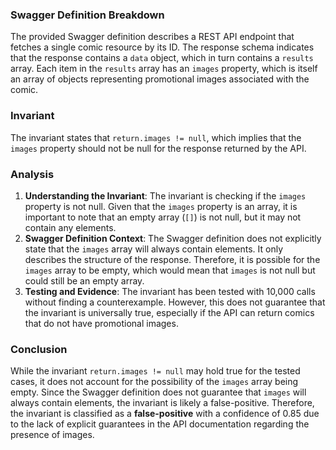 ### Swagger Definition Breakdown
The provided Swagger definition describes a REST API endpoint that fetches a single comic resource by its ID. The response schema indicates that the response contains a `data` object, which in turn contains a `results` array. Each item in the `results` array has an `images` property, which is itself an array of objects representing promotional images associated with the comic.

### Invariant
The invariant states that `return.images != null`, which implies that the `images` property should not be null for the response returned by the API.

### Analysis
1. **Understanding the Invariant**: The invariant is checking if the `images` property is not null. Given that the `images` property is an array, it is important to note that an empty array (`[]`) is not null, but it may not contain any elements.
2. **Swagger Definition Context**: The Swagger definition does not explicitly state that the `images` array will always contain elements. It only describes the structure of the response. Therefore, it is possible for the `images` array to be empty, which would mean that `images` is not null but could still be an empty array.
3. **Testing and Evidence**: The invariant has been tested with 10,000 calls without finding a counterexample. However, this does not guarantee that the invariant is universally true, especially if the API can return comics that do not have promotional images.

### Conclusion
While the invariant `return.images != null` may hold true for the tested cases, it does not account for the possibility of the `images` array being empty. Since the Swagger definition does not guarantee that `images` will always contain elements, the invariant is likely a false-positive. Therefore, the invariant is classified as a **false-positive** with a confidence of 0.85 due to the lack of explicit guarantees in the API documentation regarding the presence of images.

